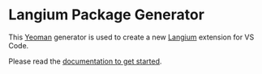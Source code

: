 # Langium Package Generator

This [Yeoman](https://yeoman.io) generator is used to create a new [Langium](https://langium.org/) extension for VS Code.

Please read the [documentation to get started](https://langium.org/docs/learn/workflow/).
